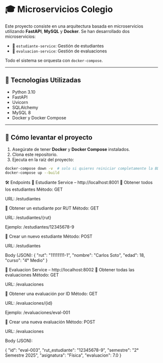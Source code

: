 # 🎓 Microservicios Colegio

Este proyecto consiste en una arquitectura basada en microservicios utilizando **FastAPI**, **MySQL** y **Docker**. Se han desarrollado dos microservicios:

- 📘 `estudiante-service`: Gestión de estudiantes
- 📗 `evaluacion-service`: Gestión de evaluaciones

Todo el sistema se orquesta con `docker-compose`.

---

## 🚀 Tecnologías Utilizadas

- Python 3.10
- FastAPI
- Uvicorn
- SQLAlchemy
- MySQL 8
- Docker y Docker Compose

---

## 🐳 Cómo levantar el proyecto

1. Asegúrate de tener **Docker** y **Docker Compose** instalados.
2. Clona este repositorio.
3. Ejecuta en la raíz del proyecto:
```bash
docker-compose down -v  # solo si quieres reiniciar completamente la BD
docker-compose up --build
```

🛠️ Endpoints
📘 Estudiante Service – http://localhost:8001
🔹 Obtener todos los estudiantes
Método: GET

URL: /estudiantes

🔹 Obtener un estudiante por RUT
Método: GET

URL: /estudiantes/{rut}

Ejemplo: /estudiantes/12345678-9

🔹 Crear un nuevo estudiante
Método: POST

URL: /estudiantes

Body (JSON):
{
  "rut": "11111111-1",
  "nombre": "Carlos Soto",
  "edad": 18,
  "curso": "4° Medio"
}

📗 Evaluacion Service – http://localhost:8002
🔹 Obtener todas las evaluaciones
Método: GET

URL: /evaluaciones

🔹 Obtener una evaluación por ID
Método: GET

URL: /evaluaciones/{id}

Ejemplo: /evaluaciones/eval-001

🔹 Crear una nueva evaluación
Método: POST

URL: /evaluaciones

Body (JSON):

{
  "id": "eval-003",
  "rut_estudiante": "12345678-9",
  "semestre": "2° Semestre 2025",
  "asignatura": "Física",
  "evaluacion": 7.0
}
